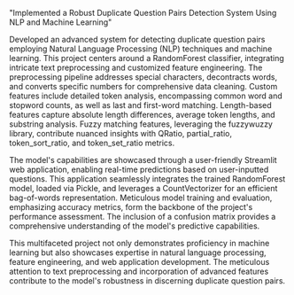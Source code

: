 "Implemented a Robust Duplicate Question Pairs Detection System Using NLP and Machine Learning"

Developed an advanced system for detecting duplicate question pairs employing Natural Language Processing (NLP) techniques and machine learning. This project centers around a RandomForest classifier, integrating intricate text preprocessing and customized feature engineering. The preprocessing pipeline addresses special characters, decontracts words, and converts specific numbers for comprehensive data cleaning. Custom features include detailed token analysis, encompassing common word and stopword counts, as well as last and first-word matching. Length-based features capture absolute length differences, average token lengths, and substring analysis. Fuzzy matching features, leveraging the fuzzywuzzy library, contribute nuanced insights with QRatio, partial_ratio, token_sort_ratio, and token_set_ratio metrics.

The model's capabilities are showcased through a user-friendly Streamlit web application, enabling real-time predictions based on user-inputted questions. This application seamlessly integrates the trained RandomForest model, loaded via Pickle, and leverages a CountVectorizer for an efficient bag-of-words representation. Meticulous model training and evaluation, emphasizing accuracy metrics, form the backbone of the project's performance assessment. The inclusion of a confusion matrix provides a comprehensive understanding of the model's predictive capabilities.

This multifaceted project not only demonstrates proficiency in machine learning but also showcases expertise in natural language processing, feature engineering, and web application development. The meticulous attention to text preprocessing and incorporation of advanced features contribute to the model's robustness in discerning duplicate question pairs.
